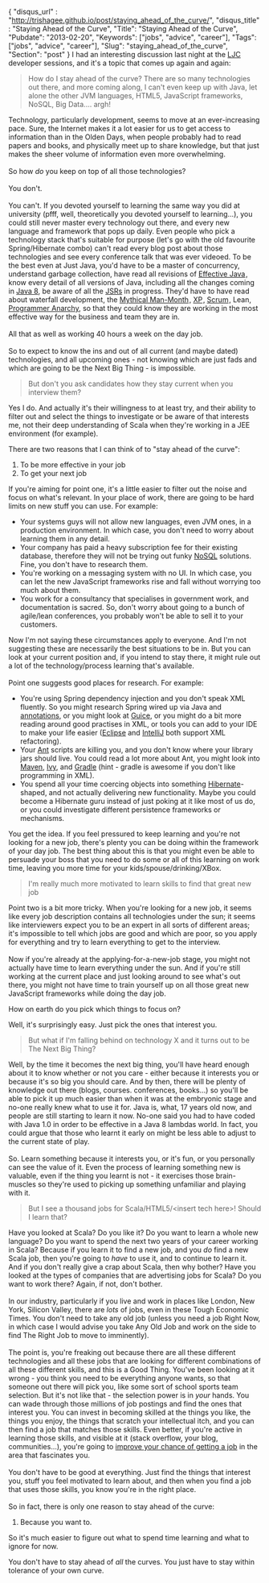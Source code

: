 {
 "disqus_url" : "http://trishagee.github.io/post/staying_ahead_of_the_curve/",
 "disqus_title" : "Staying Ahead of the Curve",
 "Title": "Staying Ahead of the Curve",
 "Pubdate": "2013-02-20",
 "Keywords": ["jobs", "advice", "career"],
 "Tags": ["jobs", "advice", "career"],
 "Slug": "staying_ahead_of_the_curve",
 "Section": "post"
}
I had an interesting discussion last night at the <a href="http://www.meetup.com/Londonjavacommunity/">LJC</a> developer sessions, and
it's a topic that comes up again and again:

> How do I stay ahead of the curve?  There are so many technologies out there, and more coming along, I can't even keep up with Java,
> let alone the other JVM languages, HTML5, JavaScript frameworks, NoSQL, Big Data.... argh!

Technology, particularly development, seems to move at an ever-increasing pace.  Sure, the Internet makes it a lot easier for us to get access
to information than in the Olden Days, when people probably had to read papers and books, and physically meet up to share knowledge, but that just makes the sheer volume of information even more overwhelming.<br /><br />So how <i>do</i> you keep on top of all those technologies?<br /><br />You don't.<br /><br />You can't.  If you devoted yourself to learning the same way you did at university (pfff, well, theoretically you devoted yourself to learning...), you could still never master every technology out there, and every new language and framework that pops up daily.  Even people who pick a technology stack that's suitable for purpose (let's go with the old favourite Spring/Hibernate combo) can't read every blog post about those technologies and see every conference talk that was ever videoed.  To be the best even at Just Java, you'd have to be a master of concurrency, understand garbage collection, have read all revisions of <a href="http://www.amazon.com/gp/product/0321356683/ref=as_li_tf_tl?ie=UTF8&amp;camp=1789&amp;creative=9325&amp;creativeASIN=0321356683&amp;linkCode=as2&amp;tag=trissramb-20">Effective Java</a><img alt="" border="0" height="1" src="http://www.assoc-amazon.com/e/ir?t=trissramb-20&amp;l=as2&amp;o=1&amp;a=0321356683" style="border: none !important; margin: 0px !important;" width="1" />, know every detail of all versions of Java, including all the changes coming in <a href="http://jdk8.java.net/">Java 8</a>, be aware of all the <a href="http://jcp.org/en/jsr/stage?listBy=jsr">JSRs</a> in progress.  They'd have to have read about waterfall development, the <a href="http://www.amazon.com/gp/product/0201835959/ref=as_li_tf_tl?ie=UTF8&amp;camp=1789&amp;creative=9325&amp;creativeASIN=0201835959&amp;linkCode=as2&amp;tag=trissramb-20">Mythical Man-Month</a><img alt="" border="0" height="1" src="http://www.assoc-amazon.com/e/ir?t=trissramb-20&amp;l=as2&amp;o=1&amp;a=0201835959" style="border: none !important; margin: 0px !important;" width="1" />, <a href="http://www.amazon.com/gp/product/0321278658/ref=as_li_tf_tl?ie=UTF8&amp;camp=1789&amp;creative=9325&amp;creativeASIN=0321278658&amp;linkCode=as2&amp;tag=trissramb-20">XP</a><img alt="" border="0" height="1" src="http://www.assoc-amazon.com/e/ir?t=trissramb-20&amp;l=as2&amp;o=1&amp;a=0321278658" style="border: none !important; margin: 0px !important;" width="1" />, <a href="http://www.amazon.com/gp/product/0130676349/ref=as_li_tf_tl?ie=UTF8&amp;camp=1789&amp;creative=9325&amp;creativeASIN=0130676349&amp;linkCode=as2&amp;tag=trissramb-20">Scrum</a><img alt="" border="0" height="1" src="http://www.assoc-amazon.com/e/ir?t=trissramb-20&amp;l=as2&amp;o=1&amp;a=0130676349" style="border: none !important; margin: 0px !important;" width="1" />, Lean, <a href="http://www.infoq.com/presentations/Leaner-Programmer-Anarchy">Programmer Anarchy</a>, so that they could know they are working in the most effective way for the business and team they are in.<br /><br />All that as well as working 40 hours a week on the day job.<br /><br />So to expect to know the ins and out of all current (and maybe dated) technologies, and all upcoming ones - not knowing which are just fads and which are going to be the Next Big Thing - is impossible.

> But don't you ask candidates how they stay current when you interview them?

Yes I do. And actually it's their willingness to at least try, and their ability to filter out and select the things to investigate or be
aware of that interests me, not their deep understanding of Scala when they're working in a JEE environment (for example).

There are two reasons that I can think of to "stay ahead of the curve":

1. To be more effective in your job
1. To get your next job

If you're aiming for point one, it's a little easier to filter out the noise and focus on what's relevant.  In your place of work, there are going to be hard limits on new stuff you can use.  For example:

- Your systems guys will not allow new languages, even JVM ones, in a production environment.  In which case,
 you don't need to worry about learning them in any detail.
- Your company has paid a heavy subscription fee for their existing database, therefore they will not be trying out funky <a
href="http://mechanitis.blogspot.co.uk/2012/10/nosql-is-stupid-name.html">NoSQL</a> solutions.  Fine, you don't have to research them.
- You're working on a messaging system with no UI.  In which case, you can let the new JavaScript frameworks rise and fall without
worrying too much about them.
- You work for a consultancy that specialises in government work, and documentation is sacred.  So,
don't worry about going to a bunch of agile/lean conferences, you probably won't be able to sell it to your customers.

Now I'm not saying these circumstances apply to everyone.  And I'm not suggesting these are necessarily the best situations to be in.  But you can look at your current position and, if you intend to stay there, it might rule out a lot of the technology/process learning that's available.<br /><br />Point one suggests good places for research.  For example:

- You're using Spring dependency injection and you don't speak XML fluently.  So you might research Spring wired up via Java and <a
href="http://blog.springsource.org/2007/05/14/annotation-driven-dependency-injection-in-spring-21/">annotations</a>, or you might look at
<a href="http://code.google.com/p/google-guice/">Guice</a>, or you might do a bit more reading around good practises in XML, or tools you
can add to your IDE to make your life easier (<a href="http://www.eclipse.org/">Eclipse</a> and
<a href="http://www.jetbrains.com/idea/features/xml_editor.html">IntelliJ</a> both support XML refactoring).
- Your <a href="http://ant.apache.org/">Ant</a> scripts are killing you, and you don't know where your library jars should live.  You
could read a lot more about Ant, you might look into <a href="http://maven.apache.org/">Maven</a>,
<a href="http://ant.apache.org/ivy/">Ivy</a>, and <a href="http://www.gradle.org/">Gradle</a> (hint - gradle is awesome if you don't
like programming in XML).
- You spend all your time coercing objects into something <a href="http://www.hibernate.org/">Hibernate</a>-shaped,
and not actually delivering new functionality.  Maybe you could become a Hibernate guru instead of just poking at it like most of us do,
or you could investigate different persistence frameworks or mechanisms.

You get the idea.  If you feel pressured to keep learning and you're not looking for a new job, there's plenty you can be doing within the framework of your day job.  The best thing about this is that you might even be able to persuade your boss that you need to do some or all of this learning on work time, leaving you more time for your kids/spouse/drinking/XBox.

> I'm really much more motivated to learn skills to find that great new job

Point two is a bit more tricky.  When you're looking for a new job, it seems like every job description contains all technologies under the sun; it seems like interviewers expect you to be an expert in all sorts of different areas; it's impossible to tell which jobs are good and which are poor, so you apply for everything and try to learn everything to get to the interview.<br /><br />Now if you're already at the applying-for-a-new-job stage, you might not actually have time to learn everything under the sun.  And if you're still working at the current place and just looking around to see what's out there, you might not have time to train yourself up on all those great new JavaScript frameworks while doing the day job.

How on earth do you pick which things to focus on?

Well, it's surprisingly easy.  Just pick the ones that interest you.

> But what if I'm falling behind on technology X and it turns out to be The Next Big Thing?

Well, by the time it becomes the next big thing, you'll have heard enough about it to know whether or not you care  - either because it interests you or because it's so big you should care.  And by then, there will be plenty of knowledge out there (blogs, courses. conferences, books...) so you'll be able to pick it up much easier than when it was at the embryonic stage and no-one really knew what to use it for. Java is, what, 17 years old now, and people are still starting to learn it now.  No-one said you had to have coded with Java 1.0 in order to be effective in a Java 8 lambdas world.  In fact, you could argue that those who learnt it early on might be less able to adjust to the current state of play.<br /><br />So.  Learn something because it interests you, or it's fun, or you personally can see the value of it. Even the process of learning something new is valuable, even if the thing you learnt is not - it exercises those brain-muscles so they're used to picking up something unfamiliar and playing with it.

> But I see a thousand jobs for Scala/HTML5/&lt;insert tech here&gt;! Should I learn that?

Have you looked at Scala?  Do you like it?  Do you want to learn a whole new language?  Do you want to spend the next two years of your career working in Scala?  Because if you learn it to find a new job, and you <i>do</i> find a new Scala job, then you're going to <i>have</i> to use it, and to continue to learn it. And if you don't really give a crap about Scala, then why bother?  Have you looked at the types of companies that are advertising jobs for Scala?  Do you want to work there?  Again, if not, don't bother.<br /><br />In our industry, particularly if you live and work in places like London, New York, Silicon Valley, there are <i>lots</i> of jobs, even in these Tough Economic Times.  You don't need to take any old job (unless you need a job Right Now, in which case I would advise you take Any Old Job and work on the side to find The Right Job to move to imminently).<br /><br />The point is, you're freaking out because there are all these different technologies and all these jobs that are looking for different combinations of all these different skills, and this is a Good Thing.  You've been looking at it wrong - you think you need to be everything anyone wants, so that someone out there will pick you, like some sort of school sports team selection.  But it's not like that - the selection power is in <i>your</i> hands.  You can wade through those millions of job postings and find the ones that interest you.  You can invest in becoming skilled at the things you like, the things you enjoy, the things that scratch your intellectual itch, and you can then find a job that matches those skills.  Even better, if you're active in learning those skills, and visible at it (stack overflow, your blog, communities...), you're going to <a href="http://java.dzone.com/articles/ghost-who-codes-how-anonymity">improve your chance of getting a job</a> in the area that fascinates you.<br /><br />You don't have to be good at everything.  Just find the things that interest you, stuff you feel motivated to learn about, and then when you find a job that uses those skills, you know you're in the right place.<br /><br />So in fact, there is only one reason to stay ahead of the curve:

1. Because you want to.

So it's much easier to figure out what to spend time learning and what to ignore for now.

You don't have to stay ahead of _all_ the curves.  You just have to stay within tolerance of your own curve.
